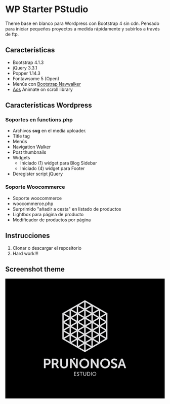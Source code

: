 # WP Starter PStudio
Theme base en blanco para Wordpress con Bootstrap 4 sin cdn. Pensado para iniciar pequeños proyectos a medida rápidamente y subirlos a través de ftp.

## Características
* Bootstrap 4.1.3
* jQuery 3.3.1
* Popper 1.14.3
* Fontawsome 5 (Open)
* Menús con [Bootstrap Navwalker](https://github.com/wp-bootstrap/wp-bootstrap-navwalker)
* [Aos](https://github.com/michalsnik/aos) Animate on scroll library


## Características Wordpress

### Soportes en functions.php
* Archivos **svg** en el media uploader.
* Title tag
* Menús
* Navigation Walker
* Post thumbnails
* Widgets
  * Iniciado (1) widget para Blog Sidebar
  * Iniciado (4) widget para Footer
* Deregister script jQuery

### Soporte Woocommerce
* Soporte woocommerce
* woocommerce.php
* Surprimido "añadir a cesta" en listado de productos
* Lightbox para página de producto
* Modificador de productos por página

## Instrucciones
1. Clonar o descargar el repositorio
2. Hard work!!!

## Screenshot theme
![Theme Screenshot](https://raw.githubusercontent.com/davidpru/WP-Starter-PStudio/master/screenshot.png)

